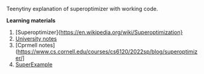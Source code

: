 Teenytiny explanation of superoptimizer with working code. 

**Learning materials**
1. [Superoptimizer]{https://en.wikipedia.org/wiki/Superoptimization}
2. [University notes](https://courses.cs.washington.edu/courses/cse501/15sp/papers/massalin.pdf)
3. [Cprmell notes](https://www.cs.cornell.edu/courses/cs6120/2022sp/blog/superoptimizer/]
4. [SuperExample](https://github.com/google/souper)
